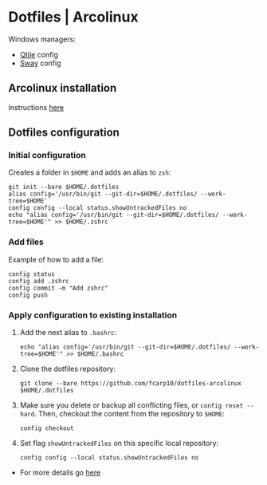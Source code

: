# Dotfiles | Arcolinux 

Windows managers:

- [Qtile](https://github.com/fcarp10/dotfiles-arcolinux/blob/master/.config/qtile/) config
- [Sway](https://github.com/fcarp10/dotfiles-arcolinux/blob/master/.config/sway/) config

## Arcolinux installation

Instructions [here](https://github.com/fcarp10/arcolinux-install/blob/master/)

## Dotfiles configuration 

### Initial configuration
Creates a folder in `$HOME` and adds an alias to `zsh`:
```
git init --bare $HOME/.dotfiles
alias config='/usr/bin/git --git-dir=$HOME/.dotfiles/ --work-tree=$HOME'
config config --local status.showUntrackedFiles no
echo "alias config='/usr/bin/git --git-dir=$HOME/.dotfiles/ --work-tree=$HOME'" >> $HOME/.zshrc
```

### Add files

Example of how to add a file:
```
config status
config add .zshrc
config commit -m "Add zshrc"
config push
```

### Apply configuration to existing installation

1. Add the next alias to `.bashrc`:
    ```
    echo "alias config='/usr/bin/git --git-dir=$HOME/.dotfiles/ --work-tree=$HOME'" >> $HOME/.bashrc
    ```
2. Clone the dotfiles repository:
    ```
    git clone --bare https://github.com/fcarp10/dotfiles-arcolinux $HOME/.dotfiles
    ```
3. Make sure you delete or backup all conflicting files, or `config reset --hard`. Then, checkout the content from the repository to `$HOME`:
    ```
    config checkout
    ```
4. Set flag `showUntrackedFiles` on this specific local repository:
    ```
    config config --local status.showUntrackedFiles no
    ```
    
- For more details go [here](https://www.atlassian.com/git/tutorials/dotfiles)
 
